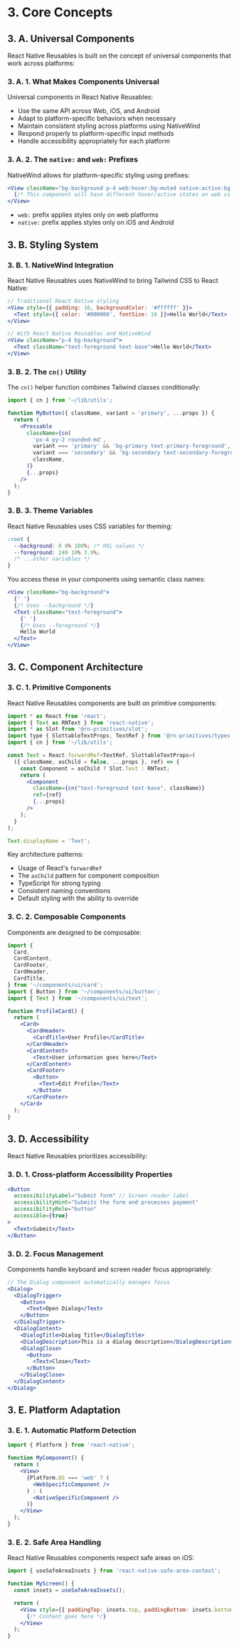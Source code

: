 # 3. Core Concepts

## 3. A. Universal Components

React Native Reusables is built on the concept of universal components that work across platforms:

### 3. A. 1. What Makes Components Universal

Universal components in React Native Reusables:

- Use the same API across Web, iOS, and Android
- Adapt to platform-specific behaviors when necessary
- Maintain consistent styling across platforms using NativeWind
- Respond properly to platform-specific input methods
- Handle accessibility appropriately for each platform

### 3. A. 2. The `native:` and `web:` Prefixes

NativeWind allows for platform-specific styling using prefixes:

```jsx
<View className="bg-background p-4 web:hover:bg-muted native:active:bg-muted">
  {/* This component will have different hover/active states on web vs native */}
</View>
```

- `web:` prefix applies styles only on web platforms
- `native:` prefix applies styles only on iOS and Android

## 3. B. Styling System

### 3. B. 1. NativeWind Integration

React Native Reusables uses NativeWind to bring Tailwind CSS to React Native:

```jsx
// Traditional React Native styling
<View style={{ padding: 16, backgroundColor: '#ffffff' }}>
  <Text style={{ color: '#000000', fontSize: 16 }}>Hello World</Text>
</View>

// With React Native Reusables and NativeWind
<View className="p-4 bg-background">
  <Text className="text-foreground text-base">Hello World</Text>
</View>
```

### 3. B. 2. The `cn()` Utility

The `cn()` helper function combines Tailwind classes conditionally:

```jsx
import { cn } from '~/lib/utils';

function MyButton({ className, variant = 'primary', ...props }) {
  return (
    <Pressable
      className={cn(
        'px-4 py-2 rounded-md',
        variant === 'primary' && 'bg-primary text-primary-foreground',
        variant === 'secondary' && 'bg-secondary text-secondary-foreground',
        className,
      )}
      {...props}
    />
  );
}
```

### 3. B. 3. Theme Variables

React Native Reusables uses CSS variables for theming:

```css
:root {
  --background: 0 0% 100%; /* HSL values */
  --foreground: 240 10% 3.9%;
  /* ...other variables */
}
```

You access these in your components using semantic class names:

```jsx
<View className="bg-background">
  {' '}
  {/* Uses --background */}
  <Text className="text-foreground">
    {' '}
    {/* Uses --foreground */}
    Hello World
  </Text>
</View>
```

## 3. C. Component Architecture

### 3. C. 1. Primitive Components

React Native Reusables components are built on primitive components:

```jsx
import * as React from 'react';
import { Text as RNText } from 'react-native';
import * as Slot from '@rn-primitives/slot';
import type { SlottableTextProps, TextRef } from '@rn-primitives/types';
import { cn } from '~/lib/utils';

const Text = React.forwardRef<TextRef, SlottableTextProps>(
  ({ className, asChild = false, ...props }, ref) => {
    const Component = asChild ? Slot.Text : RNText;
    return (
      <Component
        className={cn("text-foreground text-base", className)}
        ref={ref}
        {...props}
      />
    );
  }
);

Text.displayName = 'Text';
```

Key architecture patterns:

- Usage of React's `forwardRef`
- The `asChild` pattern for component composition
- TypeScript for strong typing
- Consistent naming conventions
- Default styling with the ability to override

### 3. C. 2. Composable Components

Components are designed to be composable:

```jsx
import {
  Card,
  CardContent,
  CardFooter,
  CardHeader,
  CardTitle,
} from '~/components/ui/card';
import { Button } from '~/components/ui/button';
import { Text } from '~/components/ui/text';

function ProfileCard() {
  return (
    <Card>
      <CardHeader>
        <CardTitle>User Profile</CardTitle>
      </CardHeader>
      <CardContent>
        <Text>User information goes here</Text>
      </CardContent>
      <CardFooter>
        <Button>
          <Text>Edit Profile</Text>
        </Button>
      </CardFooter>
    </Card>
  );
}
```

## 3. D. Accessibility

React Native Reusables prioritizes accessibility:

### 3. D. 1. Cross-platform Accessibility Properties

```jsx
<Button
  accessibilityLabel="Submit form" // Screen reader label
  accessibilityHint="Submits the form and processes payment"
  accessibilityRole="button"
  accessible={true}
>
  <Text>Submit</Text>
</Button>
```

### 3. D. 2. Focus Management

Components handle keyboard and screen reader focus appropriately:

```jsx
// The Dialog component automatically manages focus
<Dialog>
  <DialogTrigger>
    <Button>
      <Text>Open Dialog</Text>
    </Button>
  </DialogTrigger>
  <DialogContent>
    <DialogTitle>Dialog Title</DialogTitle>
    <DialogDescription>This is a dialog description</DialogDescription>
    <DialogClose>
      <Button>
        <Text>Close</Text>
      </Button>
    </DialogClose>
  </DialogContent>
</Dialog>
```

## 3. E. Platform Adaptation

### 3. E. 1. Automatic Platform Detection

```jsx
import { Platform } from 'react-native';

function MyComponent() {
  return (
    <View>
      {Platform.OS === 'web' ? (
        <WebSpecificComponent />
      ) : (
        <NativeSpecificComponent />
      )}
    </View>
  );
}
```

### 3. E. 2. Safe Area Handling

React Native Reusables components respect safe areas on iOS:

```jsx
import { useSafeAreaInsets } from 'react-native-safe-area-context';

function MyScreen() {
  const insets = useSafeAreaInsets();

  return (
    <View style={{ paddingTop: insets.top, paddingBottom: insets.bottom }}>
      {/* Content goes here */}
    </View>
  );
}
```
